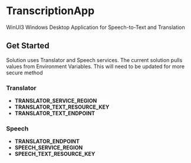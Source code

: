 # TranscriptionApp
WinUI3  Windows Desktop Application for Speech-to-Text and Translation

## Get Started

Solution uses Translator and Speech services. The current solution pulls values from Environment Variables. This will need to be updated for more secure method

### Translator
- **TRANSLATOR_SERVICE_REGION**
- **TRANSLATOR_TEXT_RESOURCE_KEY**
- **TRANSLATOR_TEXT_ENDPOINT**

### Speech
- **TRANSLATOR_ENDPOINT**
- **SPEECH_SERVICE_REGION**
- **SPEECH_TEXT_RESOURCE_KEY**
